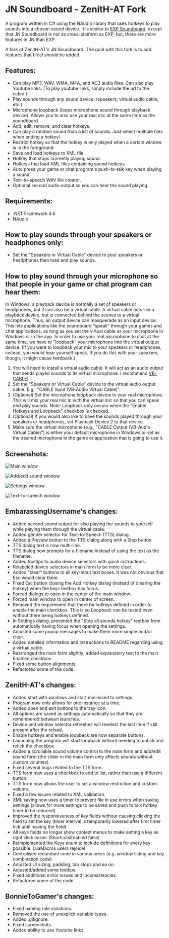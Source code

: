 # JN Soundboard - ZenitH-AT Fork

A program written in C# using the NAudio library that uses hotkeys to play sounds into a chosen sound device. It is similar to [EXP Soundboard](https://sourceforge.net/projects/expsoundboard/), except that JN Soundboard is not as cross-platform as EXP, but, there are more features in JN than EXP.

A fork of ZenitH-AT's JN Soundboard. The goal with this fork is to add features that I feel should be added.

## Features:

- Can play MP3, WAV, WMA, M4A, and AC3 audio files. Can also play Youtube links. (To play youtube links, simply include the url to the video.)
- Play sounds through any sound device. (speakers, virtual audio cable, etc.)
- Microphone loopback (loops microphone sound through playback device). Allows you to also use your real mic at the same time as the soundboard.
- Add, edit, remove, and clear hotkeys.
- Can play a random sound from a list of sounds. Just select multiple files when adding a hotkey!
- Restrict hotkey so that the hotkey is only played when a certain window is in the foreground.
- Save and load hotkeys to XML file.
- Hotkey that stops currently playing sound.
- Hotkeys that load XML files containing sound hotkeys.
- Auto press your game or chat program's push-to-talk key when playing a sound.
- Text-to-speech WAV file creator.
- Optional second audio output so you can hear the sound playing.

## Requirements:

- .NET Framework 4.6
- NAudio

## How to play sounds through your speakers or headphones only:

- Set the "Speakers or Virtual Cable" device to your speakers or headphones then load and play sounds.

## How to play sound through your microphone so that people in your game or chat program can hear them:

In Windows, a playback device is normally a set of speakers or headphones, but it can also be a virtual cable. A virtual cable acts like a playback device, but is connected behind the scenes to a virtual microphone. Thus, an output device can masquerade as an input device. This lets applications like the soundboard "speak" through your games and chat applications, as long as you set the virtual cable as your microphone in Windows or in the app. In order to use your real microphone to chat at the same time, we have to "loopback" your microphone into the virtual output device. (If you were to loopback your mic to your speakers or headphones, instead, you would hear yourself speak. If you do this with your speakers, though, it might cause feedback.)

1. You will need to install a virtual audio cable. It will act as an audio output that sends played sounds to its virtual microphone. I recommend [VB-CABLE](https://www.vb-audio.com/Cable/index.htm)).
2. Set the "Speakers or Virtual Cable" device to the virtual audio output cable. E.g., "CABLE Input (VB-Audio Virtual Cable)".
3. (Optional) Set the microphone loopback device to your real microphone. This will mix your real mic in with the virtual mic so that you can speak _and_ play sounds. Note: Loopback only occurs when the "Enable Hotkeys and Loopback" checkbox is checked.
4. (Optional) If you would also like to have the sounds played through your speakers or headphones, set Playback Device 2 to that device.
5. Make sure the virtual microphone (e.g., "CABLE Output (VB-Audio Virtual Cable)") is either your default microphone in Windows or set as the desired microphone in the game or application that is going to use it.

## Screenshots:

![Main window](./Images/Main.png)

![Add/edit sound window](./Images/AddEditSound.png)

![Settings window](./Images/Settings.png)

![Text-to-speech window](./Images/TTS.png)

## EmbarassingUsername's changes:

- Added second sound output for also playing the sounds to yourself while playing them through the virtual cable.
- Added gender selector for Text-to-Speech (TTS) dialog.
- Added a Preview button to the TTS dialog along with a Stop button.
- TTS dialog text is now multi-line.
- TTS dialog now prompts for a filename instead of using the text as the filename.
- Added tooltips to audio device selectors with quick instructions.
- Relabeled device selectors in main form to be more clear.
- Added "clear" buttons to all key-input text boxes. It was not obvious that Esc would clear them.
- Fixed Esc button closing the Add Hotkey dialog (instead of clearing the hotkey) when the keys textbox has focus.
- Forced dialogs to open in the center of the main window.
- Forced main window to open in center of screen.
- Removed the requirement that there be hotkeys defined in order to enable the main checkbox. This is so Loopback can be tested even without there being hotkeys defined.
- In Settings dialog, prevented the "Stop all sounds hotkey" textbox from automatically having focus when opening the settings.
- Adjusted some popup messages to make them more simple and/or clear.
- Added detailed information and instructions to README regarding using a virtual cable.
- Rearranged the main form slightly; added explanatory text to the main Enabled checkbox.
- Fixed some button alignments.
- Refactored some of the code.

## ZenitH-AT's changes:

- Added start with windows and start minimised to settings.
- Program now only allows for one instance at a time.
- Added open and exit buttons to the tray icon.
- All options are saved as settings automatically so that they are remembered between launches.
- Device and window selector refreshes will reselect the last item if still present after the reload.
- Enable hotkeys and enable loopback are now separate buttons.
- Launching the program will start loopback without needing to untick and retick the checkbox.
- Added a scrollable sound volume control to the main form and add/edit sound form (the slider in the main form only affects sounds without custom volumes).
- Fixed several bugs related to the TTS form.
- TTS form now uses a checkbox to add to list, rather than use a different button.
- TTS form now allows the user to set a window restriction and custom volume.
- Fixed a few issues related to XML validation.
- XML saving now uses a timer to prevent file in use errors when saving settings (allows for more settings to be saved and push to talk hotkey timer to be reduced)
- Improved the responsiveness of key fields without causing clicking the field to set the key (timer interval is temporarily lowered after first timer tick until leaving the field)
- All keys fields no longer show context menus to make setting a key as right click easier (ShortcutsEnabled false).
- Reimplemented the Keys enum to include definitions for every key possible. LuaMacros users rejoice!
- Centralised redundant code in various areas (e.g. window listing and key combination code).
- Adjusted UI sizing, padding, tab stops and so on.
- Adjusted/added some tooltips.
- Fixed additional minor issues and inconsistencies.
- Refactored some of the code.

## BonnieToGamer's changes:

- Fixed naming rule violations.
- Removed the use of unexplicit variable types.
- Added .gitignore.
- Fixed screenshots.
- Added ability to use Youtube links.
